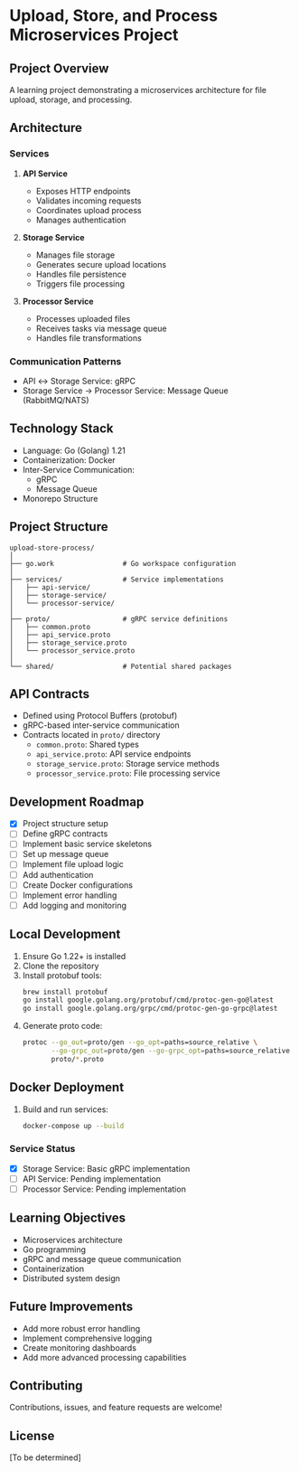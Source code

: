 # Upload, Store, and Process Microservices Project

## Project Overview
A learning project demonstrating a microservices architecture for file upload, storage, and processing.

## Architecture

### Services
1. **API Service**
   - Exposes HTTP endpoints
   - Validates incoming requests
   - Coordinates upload process
   - Manages authentication

2. **Storage Service**
   - Manages file storage
   - Generates secure upload locations
   - Handles file persistence
   - Triggers file processing

3. **Processor Service**
   - Processes uploaded files
   - Receives tasks via message queue
   - Handles file transformations

### Communication Patterns
- API ↔ Storage Service: gRPC
- Storage Service → Processor Service: Message Queue (RabbitMQ/NATS)

## Technology Stack
- Language: Go (Golang) 1.21
- Containerization: Docker
- Inter-Service Communication: 
  - gRPC
  - Message Queue
- Monorepo Structure

## Project Structure
```
upload-store-process/
│
├── go.work                 # Go workspace configuration
│
├── services/               # Service implementations
│   ├── api-service/
│   ├── storage-service/
│   └── processor-service/
│
├── proto/                  # gRPC service definitions
│   ├── common.proto
│   ├── api_service.proto
│   ├── storage_service.proto
│   └── processor_service.proto
│
└── shared/                 # Potential shared packages
```

## API Contracts
- Defined using Protocol Buffers (protobuf)
- gRPC-based inter-service communication
- Contracts located in `proto/` directory
  - `common.proto`: Shared types
  - `api_service.proto`: API service endpoints
  - `storage_service.proto`: Storage service methods
  - `processor_service.proto`: File processing service

## Development Roadmap
- [x] Project structure setup
- [ ] Define gRPC contracts
- [ ] Implement basic service skeletons
- [ ] Set up message queue
- [ ] Implement file upload logic
- [ ] Add authentication
- [ ] Create Docker configurations
- [ ] Implement error handling
- [ ] Add logging and monitoring

## Local Development
1. Ensure Go 1.22+ is installed
2. Clone the repository
3. Install protobuf tools:
   ```bash
   brew install protobuf
   go install google.golang.org/protobuf/cmd/protoc-gen-go@latest
   go install google.golang.org/grpc/cmd/protoc-gen-go-grpc@latest
   ```
4. Generate proto code:
   ```bash
   protoc --go_out=proto/gen --go_opt=paths=source_relative \
          --go-grpc_out=proto/gen --go-grpc_opt=paths=source_relative \
          proto/*.proto
   ```

## Docker Deployment
1. Build and run services:
   ```bash
   docker-compose up --build
   ```

### Service Status
- [x] Storage Service: Basic gRPC implementation
- [ ] API Service: Pending implementation
- [ ] Processor Service: Pending implementation

## Learning Objectives
- Microservices architecture
- Go programming
- gRPC and message queue communication
- Containerization
- Distributed system design

## Future Improvements
- Add more robust error handling
- Implement comprehensive logging
- Create monitoring dashboards
- Add more advanced processing capabilities

## Contributing
Contributions, issues, and feature requests are welcome!

## License
[To be determined]
